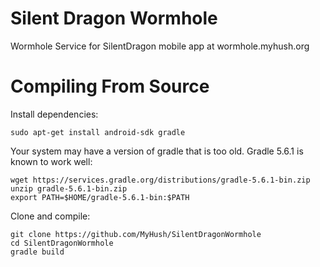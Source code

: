 # Silent Dragon Wormhole

Wormhole Service for SilentDragon mobile app at wormhole.myhush.org


# Compiling From Source


Install dependencies:

    sudo apt-get install android-sdk gradle

Your system may have a version of gradle that is too old. Gradle 5.6.1 is known
to work well:

    wget https://services.gradle.org/distributions/gradle-5.6.1-bin.zip
    unzip gradle-5.6.1-bin.zip
    export PATH=$HOME/gradle-5.6.1-bin:$PATH

Clone and compile:

    git clone https://github.com/MyHush/SilentDragonWormhole
    cd SilentDragonWormhole
    gradle build
